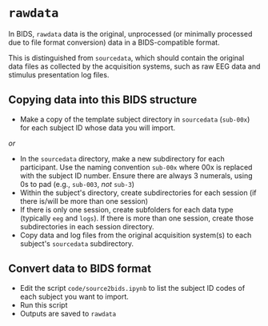 # `rawdata`
In BIDS, `rawdata` data is the original, unprocessed (or minimally processed due to file format conversion) data in a BIDS-compatible format.

This is distinguished from `sourcedata`, which should contain the original data files as collected by the acquisition systems, such as raw EEG data and stimulus presentation log files.

## Copying data into this BIDS structure
- Make a copy of the template subject directory in `sourcedata` (`sub-00x`) for each subject ID whose data you will import.

*or*

- In the `sourcedata` directory, make a new subdirectory for each participant. Use the naming convention `sub-00x` where 00x is replaced with the subject ID number. Ensure there are always 3 numerals, using 0s to pad (e.g., `sub-003`, *not* `sub-3`)
- Within the subject's directory, create subdirectories for each session (if there is/will be more than one session)
- If there is only one session, create subfolders for each data type (typically `eeg` and `logs`). If there is more than one session, create those subdirectories in each session directory.
- Copy data and log files from the original acquisition system(s) to each subject's `sourcedata` subdirectory.

## Convert data to BIDS format
- Edit the script `code/source2bids.ipynb` to list the subject ID codes of each subject you want to import.
- Run this script
- Outputs are saved to `rawdata`
